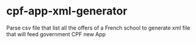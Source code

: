 # cpf-app-xml-generator
Parse csv file that list all the offers of a French school to generate xml file that will feed government CPF new App
